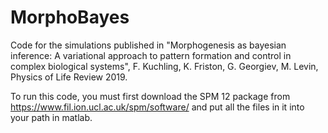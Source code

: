 # MorphoBayes
Code for the simulations published in "Morphogenesis as bayesian inference: A variational approach to pattern formation and control in complex biological systems", F. Kuchling, K. Friston, G. Georgiev, M. Levin, Physics of Life Review 2019.

To run this code, you must first download the SPM 12 package from https://www.fil.ion.ucl.ac.uk/spm/software/
and put all the files in it into your path in matlab. 
